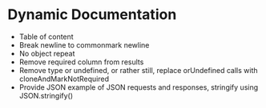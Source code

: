 # Dynamic Documentation

- Table of content
- Break newline to commonmark newline
- No object repeat
- Remove required column from results
- Remove type or undefined, or rather still, replace orUndefined calls with cloneAndMarkNotRequired
- Provide JSON example of JSON requests and responses, stringify using JSON.stringify()
